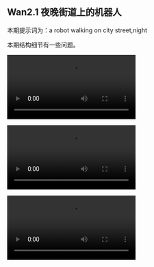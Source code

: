 ## Wan2.1 夜晚街道上的机器人

本期提示词为：a robot walking on city street,night

本期结构细节有一些问题。

<video src="https://github.com/Willian7004/media-blog/blob/main/files/202506/2025061001/Wan2.1_00032.mp4?raw=true" controls style="max-width: 100%;"></video>

<video src="https://github.com/Willian7004/media-blog/blob/main/files/202506/2025061001/Wan2.1_00034.mp4?raw=true" controls style="max-width: 100%;"></video>

<video src="https://github.com/Willian7004/media-blog/blob/main/files/202506/2025061001/Wan2.1_00035.mp4?raw=true" controls style="max-width: 100%;"></video>